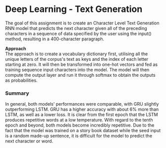 # Deep Learning - Text Generation
The goal of this assignment is to create an Character Level Text Generation RNN model that predicts the next character given all of the preceding characters in a sequence of data specified by the user using the input() method, resulting in a 400-character paragraph. 

**Approach** <br>
The approach is to create a vocabulary dictionary first, utilising all the unique letters of the corpus's text as keys and the index of each letter starting at zero. It will then be transformed into one-hot vectors and fed as training sequence input characters into the model. The model will then compute the output layer and run it through softmax to obtain the outputs as probabilities. 

### Summary
In general, both models' performances were comparable, with GRU slightly outperforming LSTM. GRU has a higher accuracy with about 6% more than LSTM, as well as a lower loss. It is clear from the first epoch that the LSTM produces repetitive words at a low temperature. With regard to the tenth epoch and beyond, both models become incredibly repetitive. Due to the fact that the model was trained on a story book dataset while the seed input is a random made-up sentence, it is difficult for the model to predict the next character or word.
